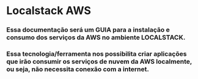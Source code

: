 # Localstack AWS

<h3>Essa documentação será um GUIA para a instalação e consumo dos serviços da AWS no ambiente LOCALSTACK.</h3>

<h3>Essa tecnologia/ferramenta nos possibilita criar aplicações que irão consumir os serviços de nuvem da AWS localmente, ou seja, não necessita conexão com a internet.</h3>
